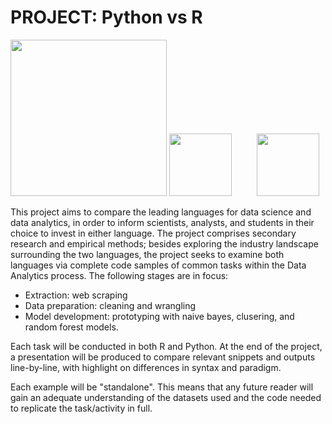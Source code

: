 # PROJECT: Python vs R

<img src="https://www.python.org/static/community_logos/python-logo-master-v3-TM.png" width=250> <img src="https://glasstypewriter.files.wordpress.com/2015/11/versus-vs.png" height=100 style="margin-right: 40px;"><img src="https://i.ibb.co/mCbV92Y/c3b7ed5d007115f23b737150df873247.png" width=100>

This project aims to compare the leading languages for data science and data analytics, in order to inform scientists, analysts, and students in their choice to invest in either language. The project comprises secondary research and empirical methods; besides exploring the industry landscape surrounding the two languages, the project seeks to examine both languages via complete code samples of common tasks within the Data Analytics process. The following stages are in focus: 
- Extraction: web scraping
- Data preparation: cleaning and wrangling 
- Model development: prototyping with naive bayes, clusering, and random forest models.  

Each task will be conducted in both R and Python. At the end of the project, a presentation will be produced to compare relevant snippets and outputs line-by-line, with highlight on differences in syntax and paradigm.

Each example will be "standalone". This means that any future reader will gain an adequate understanding of the datasets used and the code needed to replicate the task/activity in full.


